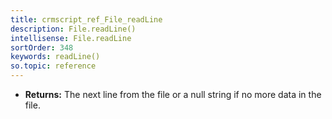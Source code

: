 ```yaml
---
title: crmscript_ref_File_readLine
description: File.readLine()
intellisense: File.readLine
sortOrder: 348
keywords: readLine()
so.topic: reference
---
```



* **Returns:** The next line from the file or a null string if no more data in the file.


